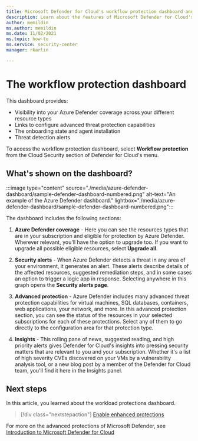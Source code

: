 ```yaml
---
title: Microsoft Defender for Cloud's workflow protection dashboard and its features
description: Learn about the features of Microsoft Defender for Cloud's workflow protection dashboard
author: memildin
ms.author: memildin
ms.date: 11/02/2021
ms.topic: how-to
ms.service: security-center
manager: rkarlin

---
```


# The workflow protection dashboard

This dashboard provides:

- Visibility into your Azure Defender coverage across your different resource types
- Links to configure advanced threat protection capabilities
- The onboarding state and agent installation
- Threat detection alerts 

To access the workflow protection dashboard, select **Workflow protection** from the Cloud Security section of Defender for Cloud's menu.

## What's shown on the dashboard?

:::image type="content" source="./media/azure-defender-dashboard/sample-defender-dashboard-numbered.png" alt-text="An example of the Azure Defender dashboard." lightbox="./media/azure-defender-dashboard/sample-defender-dashboard-numbered.png":::

The dashboard includes the following sections:

1. **Azure Defender coverage** - Here you can see the resources types that are in your subscription and eligible for protection by Azure Defender. Wherever relevant, you'll have the option to upgrade too. If you want to upgrade all possible eligible resources, select **Upgrade all**.

2. **Security alerts** - When Azure Defender detects a threat in any area of your environment, it generates an alert. These alerts describe details of the affected resources, suggested remediation steps, and in some cases an option to trigger a logic app in response. Selecting anywhere in this graph opens the **Security alerts page**.

3. **Advanced protection** - Azure Defender includes many advanced threat protection capabilities for virtual machines, SQL databases, containers, web applications, your network, and more. In this advanced protection section, you can see the status of the resources in your selected subscriptions for each of these protections. Select any of them to go directly to the configuration area for that protection type.

4. **Insights** - This rolling pane of news, suggested reading, and high priority alerts gives Defender for Cloud's insights into pressing security matters that are relevant to you and your subscription. Whether it's a list of high severity CVEs discovered on your VMs by a vulnerability analysis tool, or a new blog post by a member of the Defender for Cloud team, you'll find it here in the Insights panel.




## Next steps

In this article, you learned about the workload protections dashboard. 

> [!div class="nextstepaction"]
> [Enable enhanced protections](enable-enhanced-security.md)

For more on the advanced protections of Microsoft Defender, see [Introduction to Microsoft Defender for Cloud](defender-for-cloud-introduction.md)